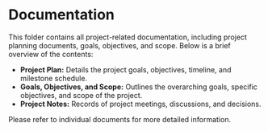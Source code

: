 # Documentation

This folder contains all project-related documentation, including project planning documents, goals, objectives, and scope. Below is a brief overview of the contents:

- **Project Plan:** Details the project goals, objectives, timeline, and milestone schedule.
- **Goals, Objectives, and Scope:** Outlines the overarching goals, specific objectives, and scope of the project.
- **Project Notes:** Records of project meetings, discussions, and decisions.

Please refer to individual documents for more detailed information.
